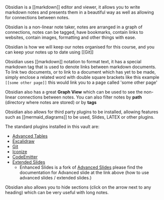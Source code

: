 
Obsidian is a [[markdown]] editor and viewer, it allows you to write markdown notes and presents them in a beautiful way as well as allowing for connections between notes.

Obsidian is a non-linear note taker, notes are arranged in a graph of connections, notes can be tagged, have bookmarks, contain links to websites, contain images, formatting and other things with ease.

Obsidian is how we will keep our notes organised for this course, and you can keep your notes up to date using [[Git]]

Obsidian uses [[markdown]] notation to format text, it has a special markdown tag that is used to denote links between markdown documents. To link two documents, or to link to a document which has yet to be made, simply enclose a related word with double square brackets like this example `[[some other page]]` this would link you to a page called 'some other page'

Obsidian also has a great **Graph View** which can be used to see the non-linear connections between notes. You can also filter notes by **path** (directory where notes are stored) or by **tags**

Obsidian also allows for third party plugins to be installed, allowing features such as [[mermaid_diagrams]] to be used, Slides, LATEX or other plugins.

The standard plugins installed in this vault are:
- [Advanced Tables](https://github.com/tgrosinger/advanced-tables-obsidian)
- [Excalidraw](https://github.com/zsviczian/obsidian-excalidraw-plugin)
- [Git](https://publish.obsidian.md/git-doc/Start+here)
- [Iconize](https://florianwoelki.github.io/obsidian-iconize/guide/getting-started.html)
- [CodeEmitter](https://github.com/mokeyish/obsidian-code-emitter)
- [Extended Slides](https://github.com/ebullient/obsidian-slides-extended)
	- Enhanced Slides is a fork of [Advanced Slides](https://mszturc.github.io/obsidian-advanced-slides/) please find the documentation for Advanced slide at the link above (how to use advanced slides / extended slides.)

Obsidian also allows you to hide sections (click on the arrow next to any heading) which can be very useful with long notes.